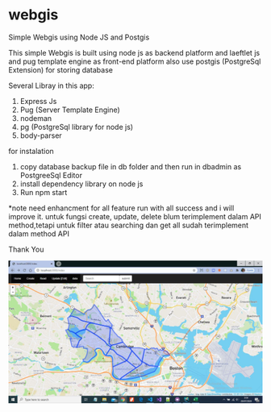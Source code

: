 # webgis
Simple Webgis using Node JS and Postgis

This simple Webgis is built using node js as backend platform and laeftlet js and pug template engine  as front-end platform also use postgis (PostgreSql Extension) for storing database

Several Libray in this app:
1. Express Js 
2. Pug (Server Template Engine)
3. nodeman
4. pg (PostgreSql library for node js)
5. body-parser

for instalation 
1. copy database backup file in db folder and then run in dbadmin as PostgreeSql Editor
2. install dependency library on node js
3. Run npm start

*note
need enhancment for all feature run with all  success and i will improve it.
untuk fungsi create, update, delete blum terimplement dalam API method,tetapi untuk filter atau searching dan get all sudah terimplement dalam method API

Thank You

![webgisharvard](https://github.com/adepamungkas/webgis/blob/master/screenshoot.JPG)






